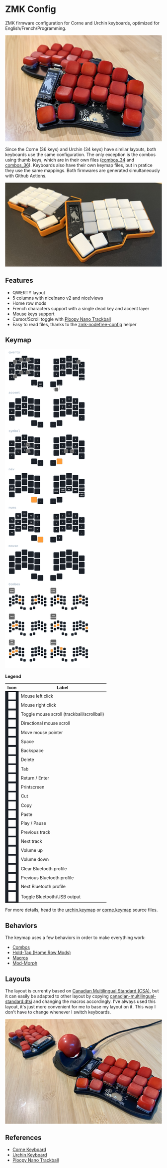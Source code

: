 # ZMK Config


ZMK firmware configuration for Corne and Urchin keyboards, optimized for
English/French/Programming.

![My Urchin 34 keys keyboard](images/urchin.jpg)

Since the Corne (36 keys) and Urchin (34 keys) have similar layouts, both
keyboards use the same configuration. The only exception is the combos using
thumb keys, which are in their own files ([combos_34](behaviors/combos_34.dtsi)
and [combos_36](behaviors/combos_36.dtsi)). Keyboards also have their own keymap
files, but in pratice they use the same mappings. Both firmwares are generated
simultaneously with Github Actions.

![My Corne 36 keys keyboard](images/corne36.jpg)

## Features

- QWERTY layout
- 5 columns with nice!nano v2 and nice!views
- Home row mods
- French characters support with a single dead key and accent layer
- Mouse keys support
- Cursor/Scroll toggle with
  [Ploopy Nano Trackball](https://github.com/ploopyco/nano-trackball)
- Easy to read files, thanks to the
  [zmk-nodefree-config](https://github.com/urob/zmk-nodefree-config) helper

## Keymap

![Keymap drawing of all layers and combos](images/keymaps/urchin_keymap.svg)

**Legend**
<style>
  td:first-child { background: #1c2128; line-height: 0.5;}
  td>img { width: 24px; }
</style>

| Icon                    | Label                       |
|:-----------------------:|-----------------------------|
| <img width="24px" alt="Mouse Left Click" src="images/icons/click_left.svg" />        | Mouse left click            |
| <img width="24px" alt="Mouse Right Click" src="images/icons/click_right.svg" />       | Mouse right click           |
| <img width="24px" alt="Mouse Scroll Toggle" src="images/icons/scroll.svg" />     | Toggle mouse scroll (trackball/scrollball) |
| <img width="24px" alt="Mouse Scroll" src="images/icons/scroll_right.svg" />            | Directional mouse scroll    |
| <img width="24px" alt="Mouse Cursor Move" src="images/icons/cursor_right.svg" />       | Move mouse pointer          |
| <img width="24px" alt="Space" src="images/icons/space.svg" />                   | Space                       |
| <img width="24px" alt="Backspace" src="images/icons/backspace.svg" />               | Backspace                   |
| <img width="24px" alt="Delete" src="images/icons/delete.svg" />                  | Delete                      |
| <img width="24px" alt="Tab" src="images/icons/tab.svg" />                     | Tab                         |
| <img width="24px" alt="Enter" src="images/icons/return.svg" />                   | Return / Enter              |
| <img width="24px" alt="Printscreen" src="images/icons/printscreen.svg" />             | Printscreen                 |
| <img width="24px" alt="Cut" src="images/icons/cut.svg" />                     | Cut                         |
| <img width="24px" alt="Copy" src="images/icons/copy.svg" />                    | Copy                        |
| <img width="24px" alt="Paste" src="images/icons/paste.svg" />                   | Paste                       |
| <img width="24px" alt="Media Play/Pause" src="images/icons/play_pause.svg" />        | Play / Pause                |
| <img width="24px" alt="Media Previous Track" src="images/icons/media_prev.svg" />    | Previous track              |
| <img width="24px" alt="Media Next Track" src="images/icons/media_next.svg" />        | Next track                  |
| <img width="24px" alt="Media Volume Up" src="images/icons/vol_up.svg" />         | Volume up                   |
| <img width="24px" alt="Media Volume Down" src="images/icons/vol_down.svg" />       | Volume down                 |
| <img width="24px" alt="Bluetooth Clear" src="images/icons/bt_clear.svg" />         | Clear Bluetooth profile     |
| <img width="24px" alt="Bluetooth Previous" src="images/icons/bt_prev.svg" />      | Previous Bluetooth profile  |
| <img width="24px" alt="Bluetooth Next" src="images/icons/bt_next.svg" />          | Next Bluetooth profile      |
| <img width="24px" alt="Bluetooth Output Toggle" src="images/icons/out_tog.svg" /> | Toggle Bluetooth/USB output |

For more details, head to the [urchin.keymap](config/urchin.keymap) or
[corne.keymap](config/corne.keymap) source files.

## Behaviors

The keymap uses a few behaviors in order to make everything work:

- [Combos](behaviors/combos.dtsi)
- [Hold-Tap (Home Row Mods)](behaviors/hold-tap.dtsi)
- [Macros](behaviors/macros.dtsi)
- [Mod-Morph](behaviors/mod-morph.dtsi)

## Layouts

The layout is currently based on
[Canadian Multilingual Standard (CSA)](https://commons.wikimedia.org/wiki/File:KB_Canadian_Multilingual_Standard.svg),
but it can easily be adapted to other layout by copying
[canadian-multilingual-standard.dtsi](layouts/canadian-multilingual-standard.dtsi)
and changing the macros accordingly. I've always used this layout, it's just
more convenient for me to base my layout on it. This way I don't have to change
whenever I switch keyboards.

![Urchin with Nano Trackball](images/urchin-with-nano.jpg)

## References

- [Corne Keyboard](https://github.com/foostan/crkbd)
- [Urchin Keyboard](https://github.com/duckyb/urchin)
- [Ploopy Nano Trackball](https://github.com/ploopyco/nano-trackball)

